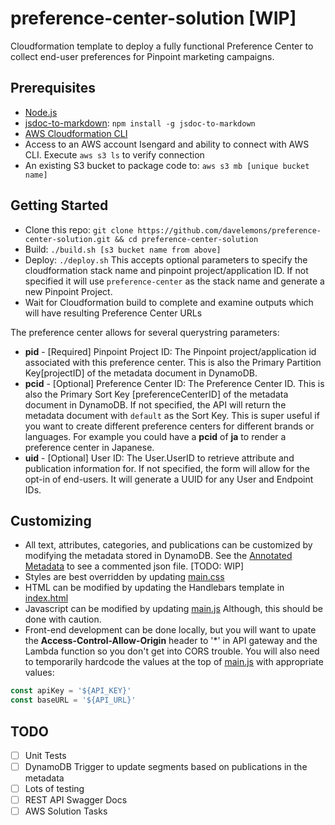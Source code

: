 # preference-center-solution [WIP]
Cloudformation template to deploy a fully functional Preference Center to collect end-user preferences for Pinpoint marketing campaigns.

## Prerequisites
- [Node.js](https://nodejs.org/en/download/)
- [jsdoc-to-markdown](https://github.com/jsdoc2md/jsdoc-to-markdown): `npm install -g jsdoc-to-markdown`
- [AWS Cloudformation CLI](https://docs.aws.amazon.com/cloudformation-cli/latest/userguide/what-is-cloudformation-cli.html)
- Access to an AWS account Isengard and ability to connect with AWS CLI.  Execute `aws s3 ls` to verify connection
- An existing S3 bucket to package code to: `aws s3 mb [unique bucket name]`

## Getting Started
- Clone this repo: `git clone https://github.com/davelemons/preference-center-solution.git && cd preference-center-solution`
- Build: `./build.sh [s3 bucket name from above]`
- Deploy: `./deploy.sh` This accepts optional parameters to specify the cloudformation stack name and pinpoint project/application ID.  If not specified it will use `preference-center` as the stack name and generate a new Pinpoint Project.
- Wait for Cloudformation build to complete and examine outputs which will have resulting Preference Center URLs

The preference center allows for several querystring parameters:
- **pid** - [Required] Pinpoint Project ID: The Pinpoint project/application id associated with this preference center.  This is also the Primary Partition Key[projectID] of the metadata document in DynamoDB.
- **pcid** - [Optional] Preference Center ID: The Preference Center ID.  This is also the Primary Sort Key [preferenceCenterID] of the metadata document in DynamoDB.  If not specified, the API will return the metadata document with `default` as the Sort Key.  This is super useful if you want to create different preference centers for different brands or languages. For example you could have a **pcid** of **ja** to render a preference center in Japanese. 
- **uid** - [Optional]  User ID: The User.UserID to retrieve attribute and publication information for.  If not specified, the form will allow for the opt-in of end-users.  It will generate a UUID for any User and Endpoint IDs.

## Customizing
- All text, attributes, categories, and publications can be customized by modifying the metadata stored in DynamoDB.  See the [Annotated Metadata](annotated-metadata.json) to see a commented json file. [TODO: WIP]
- Styles are best overridden by updating [main.css](static-files/css/main.css)
- HTML can be modified by updating the Handlebars template in [index.html](static-files/index.html)
- Javascript can be modified by updating [main.js](static-files/js/main.js)  Although, this should be done with caution.
- Front-end development can be done locally, but you will want to upate the **Access-Control-Allow-Origin** header to '*' in API gateway and the Lambda function so you don't get into CORS trouble.  You will also need to temporarily hardcode the values at the top of [main.js](static-files/js/main.js) with appropriate values:
```js
const apiKey = '${API_KEY}'
const baseURL = '${API_URL}'
```

## TODO
- [ ] Unit Tests
- [ ] DynamoDB Trigger to update segments based on publications in the metadata
- [ ] Lots of testing
- [ ] REST API Swagger Docs
- [ ] AWS Solution Tasks
